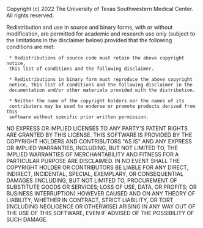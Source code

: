 Copyright (c) 2022 The University of Texas Southwestern Medical Center.
All rights reserved.
 
Redistribution and use in source and binary forms, with or without
modification, are permitted for academic and research use only (subject to the
limitations in the disclaimer below) provided that the following conditions are
met:
 
     * Redistributions of source code must retain the above copyright notice,
     this list of conditions and the following disclaimer.
 
     * Redistributions in binary form must reproduce the above copyright
     notice, this list of conditions and the following disclaimer in the
     documentation and/or other materials provided with the distribution.
 
     * Neither the name of the copyright holders nor the names of its
     contributors may be used to endorse or promote products derived from this
     software without specific prior written permission.
 
NO EXPRESS OR IMPLIED LICENSES TO ANY PARTY'S PATENT RIGHTS ARE GRANTED BY
THIS LICENSE. THIS SOFTWARE IS PROVIDED BY THE COPYRIGHT HOLDERS AND
CONTRIBUTORS "AS IS" AND ANY EXPRESS OR IMPLIED WARRANTIES, INCLUDING, BUT NOT
LIMITED TO, THE IMPLIED WARRANTIES OF MERCHANTABILITY AND FITNESS FOR A
PARTICULAR PURPOSE ARE DISCLAIMED. IN NO EVENT SHALL THE COPYRIGHT HOLDER OR
CONTRIBUTORS BE LIABLE FOR ANY DIRECT, INDIRECT, INCIDENTAL, SPECIAL,
EXEMPLARY, OR CONSEQUENTIAL DAMAGES (INCLUDING, BUT NOT LIMITED TO,
PROCUREMENT OF SUBSTITUTE GOODS OR SERVICES; LOSS OF USE, DATA, OR PROFITS; OR
BUSINESS INTERRUPTION) HOWEVER CAUSED AND ON ANY THEORY OF LIABILITY, WHETHER
IN CONTRACT, STRICT LIABILITY, OR TORT (INCLUDING NEGLIGENCE OR OTHERWISE)
ARISING IN ANY WAY OUT OF THE USE OF THIS SOFTWARE, EVEN IF ADVISED OF THE
POSSIBILITY OF SUCH DAMAGE.
